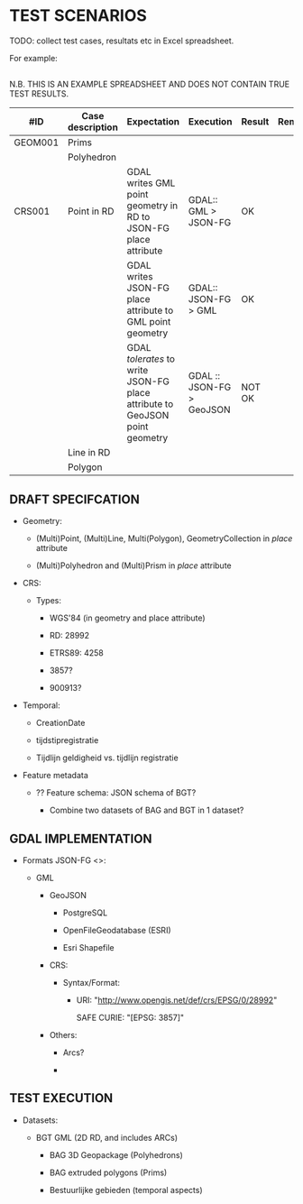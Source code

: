 # TEST SCENARIOS

TODO: collect test cases, resultats etc in Excel spreadsheet.

For example:

## 

N.B. THIS IS AN EXAMPLE SPREADSHEET AND DOES NOT CONTAIN TRUE TEST RESULTS.

| \#ID    | Case description | Expectation                                                                 | Execution                  | Result | Remarks |
|---------|------------------|-----------------------------------------------------------------------------|----------------------------|--------|---------|
| GEOM001 | Prims            |                                                                             |                            |        |         |
|         | Polyhedron       |                                                                             |                            |        |         |
| CRS001  | Point in RD      | GDAL writes GML point geometry in RD to JSON-FG place attribute             | GDAL:: GML \> JSON-FG      | OK     |         |
|         |                  | GDAL writes JSON-FG place attribute to GML point geometry                   | GDAL:: JSON-FG \> GML      | OK     |         |
|         |                  | GDAL *tolerates* to write JSON-FG place attribute to GeoJSON point geometry | GDAL :: JSON-FG \> GeoJSON | NOT OK |         |
|         | Line in RD       |                                                                             |                            |        |         |
|         | Polygon          |                                                                             |                            |        |         |

## DRAFT SPECIFCATION

-   Geometry:

    -   (Multi)Point, (Multi)Line, Multi(Polygon), GeometryCollection in *place*
        attribute

    -   (Multi)Polyhedron and (Multi)Prism in *place* attribute

-   CRS:

    -   Types:

        -   WGS'84 (in geometry and place attribute)

        -   RD: 28992

        -   ETRS89: 4258

        -   3857?

        -   900913?

-   Temporal:

    -   CreationDate

    -   tijdstipregistratie

    -   Tijdlijn geldigheid vs. tijdlijn registratie

-   Feature metadata

    -   ?? Feature schema: JSON schema of BGT?

        -   Combine two datasets of BAG and BGT in 1 dataset?

## GDAL IMPLEMENTATION

-   Formats JSON-FG \<\>:

    -   GML

        -   GeoJSON

            -   PostgreSQL

            -   OpenFileGeodatabase (ESRI)

            -   Esri Shapefile

        -   CRS:

            -   Syntax/Format:

                -   URI: "http://www.opengis.net/def/crs/EPSG/0/28992"

                    SAFE CURIE: "[EPSG: 3857]"

        -   Others:

            -   Arcs?

            -   

## TEST EXECUTION

-   Datasets:

    -   BGT GML (2D RD, and includes ARCs)

        -   BAG 3D Geopackage (Polyhedrons)

        -   BAG extruded polygons (Prims)

        -   Bestuurlijke gebieden (temporal aspects)
